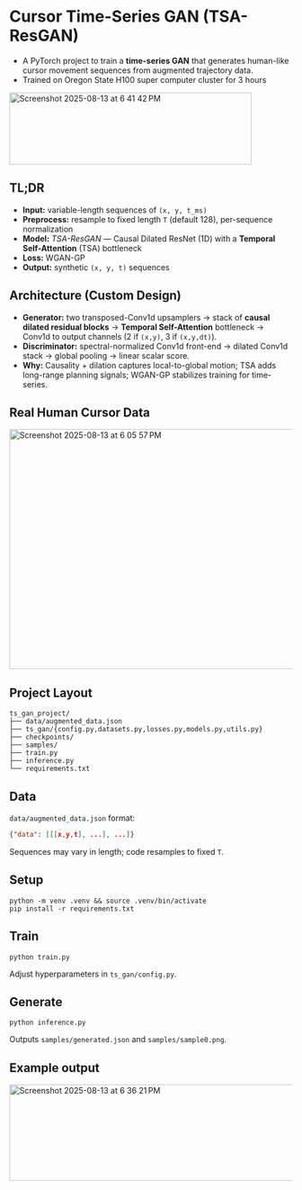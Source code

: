 
# Cursor Time-Series GAN (TSA-ResGAN)

- A PyTorch project to train a **time-series GAN** that generates human-like cursor movement sequences from augmented trajectory data.
- Trained on Oregon State H100 super computer cluster for 3 hours

<img width="431" height="128" alt="Screenshot 2025-08-13 at 6 41 42 PM" src="https://github.com/user-attachments/assets/400eea9a-95af-42e7-95c5-78d0357e131e" />

## TL;DR
- **Input:** variable-length sequences of `(x, y, t_ms)`
- **Preprocess:** resample to fixed length `T` (default 128), per-sequence normalization
- **Model:** *TSA-ResGAN* — Causal Dilated ResNet (1D) with a **Temporal Self-Attention** (TSA) bottleneck
- **Loss:** WGAN-GP
- **Output:** synthetic `(x, y, t)` sequences

## Architecture (Custom Design)
- **Generator:** two transposed-Conv1d upsamplers -> stack of **causal dilated residual blocks** -> **Temporal Self-Attention** bottleneck -> Conv1d to output channels (2 if `(x,y)`, 3 if `(x,y,dt)`).
- **Discriminator:** spectral-normalized Conv1d front-end -> dilated Conv1d stack -> global pooling -> linear scalar score.
- **Why:** Causality + dilation captures local-to-global motion; TSA adds long-range planning signals; WGAN-GP stabilizes training for time-series.

## Real Human Cursor Data

<img width="599" height="426" alt="Screenshot 2025-08-13 at 6 05 57 PM" src="https://github.com/user-attachments/assets/825ee7da-017a-44dc-9561-aa256a5336d0" />

## Project Layout
```
ts_gan_project/
├── data/augmented_data.json
├── ts_gan/{config.py,datasets.py,losses.py,models.py,utils.py}
├── checkpoints/
├── samples/
├── train.py
├── inference.py
└── requirements.txt
```

## Data
`data/augmented_data.json` format:
```json
{"data": [[[x,y,t], ...], ...]}
```
Sequences may vary in length; code resamples to fixed `T`.

## Setup
```
python -m venv .venv && source .venv/bin/activate
pip install -r requirements.txt
```

## Train
```
python train.py
```

Adjust hyperparameters in `ts_gan/config.py`.

## Generate
```
python inference.py
```

Outputs `samples/generated.json` and `samples/sample0.png`.

## Example output

<img width="540" height="171" alt="Screenshot 2025-08-13 at 6 36 21 PM" src="https://github.com/user-attachments/assets/e66c6a16-d74c-4aa3-a0c5-3ac615a740c0" />

